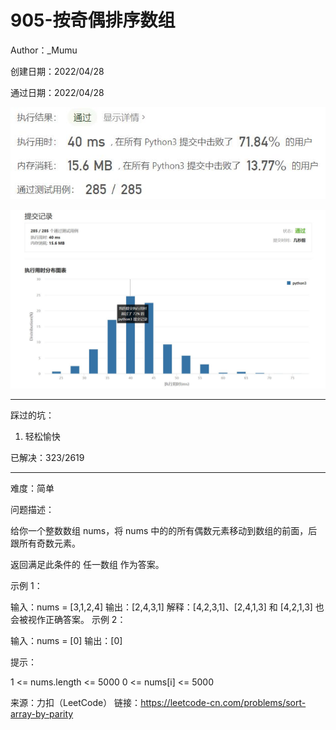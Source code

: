 # 905-按奇偶排序数组

Author：_Mumu

创建日期：2022/04/28

通过日期：2022/04/28

![](./通过截图2.jpg)

![](./通过截图1.jpg)

*****

踩过的坑：

1. 轻松愉快

已解决：323/2619

*****

难度：简单

问题描述：

给你一个整数数组 nums，将 nums 中的的所有偶数元素移动到数组的前面，后跟所有奇数元素。

返回满足此条件的 任一数组 作为答案。

 

示例 1：

输入：nums = [3,1,2,4]
输出：[2,4,3,1]
解释：[4,2,3,1]、[2,4,1,3] 和 [4,2,1,3] 也会被视作正确答案。
示例 2：

输入：nums = [0]
输出：[0]


提示：

1 <= nums.length <= 5000
0 <= nums[i] <= 5000

来源：力扣（LeetCode）
链接：https://leetcode-cn.com/problems/sort-array-by-parity